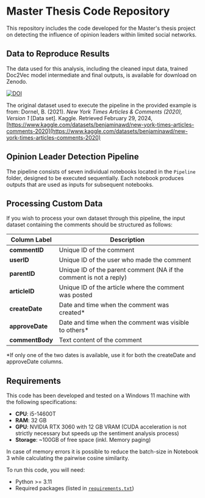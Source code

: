# Master Thesis Code Repository

This repository includes the code developed for the Master's thesis project on detecting the influence of opinion leaders within limited social networks.

## Data to Reproduce Results

The data used for this analysis, including the cleaned input data, trained Doc2Vec model intermediate and final outputs, is available for download on Zenodo.

[![DOI](https://zenodo.org/badge/DOI/10.5281/zenodo.14020130.svg)](https://doi.org/10.5281/zenodo.14020130)
 
The original dataset used to execute the pipeline in the provided example is from:
Dornel, B. (2021). *New York Times Articles & Comments (2020), Version 1* [Data set]. Kaggle. Retrieved February 29, 2024, [https://www.kaggle.com/datasets/benjaminawd/new-york-times-articles-comments-2020](https://www.kaggle.com/datasets/benjaminawd/new-york-times-articles-comments-2020)

## Opinion Leader Detection Pipeline

The pipeline consists of seven individual notebooks located in the `Pipeline` folder, designed to be executed sequentially. Each notebook produces outputs that are used as inputs for subsequent notebooks.
 
## Processing Custom Data

If you wish to process your own dataset through this pipeline, the input dataset containing the comments should be structured as follows:

| Column Label     | Description                                                        |
|------------------|--------------------------------------------------------------------|
| **commentID**    | Unique ID of the comment                                           |
| **userID**       | Unique ID of the user who made the comment                         |
| **parentID**     | Unique ID of the parent comment (NA if the comment is not a reply) |
| **articleID**    | Unique ID of the article where the comment was posted              |
| **createDate**   | Date and time when the comment was created*                        |
| **approveDate**  | Date and time when the comment was visible to others*              |
| **commentBody**  | Text content of the comment                                        |

*If only one of the two dates is available, use it for both the createDate and approveDate columns.

## Requirements

This code has been developed and tested on a Windows 11 machine with the following specifications:
- **CPU**: i5-14600T
- **RAM**: 32 GB
- **GPU**: NVIDIA RTX 3060 with 12 GB VRAM (CUDA acceleration is not strictly necessary but speeds up the sentiment analysis process)
- **Storage**: ~100GB of free space (inkl. Memory paging)

In case of memory errors it is possible to reduce the batch-size in Notebook 3 while calculating the pairwise cosine similarity.

To run this code, you will need:
- Python >= 3.11
- Required packages (listed in [`requirements.txt`](./requirements.txt))
